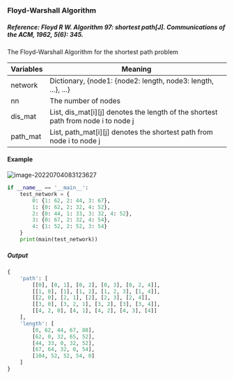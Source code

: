 ### Floyd-Warshall Algorithm

##### Reference: Floyd R W. Algorithm 97: shortest path[J]. Communications of the ACM, 1962, 5(6): 345.

The Floyd-Warshall Algorithm for the shortest path problem

| Variables | Meaning                                                      |
| --------- | ------------------------------------------------------------ |
| network   | Dictionary, {node1: {node2: length, node3: length, ...}, ...} |
| nn        | The number of nodes                                          |
| dis_mat   | List, dis_mat\[i\]\[j\] denotes the length of the shortest path from node i to node j |
| path_mat  | List, path_mat\[i\]\[j\] denotes the shortest path from node i to node j |

#### Example

![image-20220704083123627](C:\Users\dell\AppData\Roaming\Typora\typora-user-images\image-20220704083123627.png)

```python
if __name__ == '__main__':
    test_network = {
        0: {1: 62, 2: 44, 3: 67},
        1: {0: 62, 2: 32, 4: 52},
        2: {0: 44, 1: 33, 3: 32, 4: 52},
        3: {0: 67, 2: 32, 4: 54},
        4: {1: 52, 2: 52, 3: 54}
    }
    print(main(test_network))
```

##### Output

```python
{
    'path': [
        [[0], [0, 1], [0, 2], [0, 3], [0, 2, 4]], 
        [[1, 0], [1], [1, 2], [1, 2, 3], [1, 4]], 
        [[2, 0], [2, 1], [2], [2, 3], [2, 4]], 
        [[3, 0], [3, 2, 1], [3, 2], [3], [3, 4]], 
        [[4, 2, 0], [4, 1], [4, 2], [4, 3], [4]]
    ], 
    'length': [
        [0, 62, 44, 67, 88], 
        [62, 0, 32, 65, 52], 
        [44, 33, 0, 32, 52], 
        [67, 64, 32, 0, 54], 
        [104, 52, 52, 54, 0]
    ]
}
```


